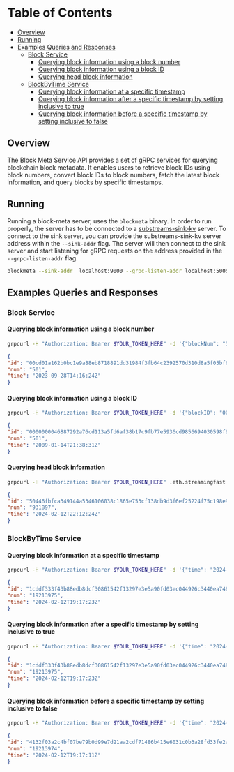# Table of Contents
- [Overview](#overview)
- [Running](#running)
- [Examples Queries and Responses](#examples-queries-and-responses)
    - [Block Service](#block-service)
        - [Querying block information using a block number](#querying-block-information-using-a-block-number)
        - [Querying block information using a block ID](#querying-block-information-using-a-block-id)
        - [Querying head block information](#querying-head-block-information)
    - [BlockByTime Service](#blockbytime-service)
        - [Querying block information at a specific timestamp](#querying-block-information-at-a-specific-timestamp)
        - [Querying block information after a specific timestamp by setting inclusive to true](#querying-block-information-after-a-specific-timestamp-by-setting-inclusive-to-true)
        - [Querying block information before a specific timestamp by setting inclusive to false](#querying-block-information-before-a-specific-timestamp-by-setting-inclusive-to-false)

## Overview
The Block Meta Service API provides a set of gRPC services for querying blockchain block metadata. It enables users to retrieve block IDs using block numbers,
convert block IDs to block numbers, fetch the latest block information, and query blocks by specific timestamps.

## Running 

Running a block-meta server, uses the `blockmeta` binary. 
In order to run properly, the server has to be connected to a [substreams-sink-kv](https://github.com/streamingfast/substreams-sink-kv) server.
To connect to the sink server, you can provide the substreams-sink-kv server address within the `--sink-addr` flag. 
The server will then connect to the sink server and start listening for gRPC requests on the address provided in the `--grpc-listen-addr` flag.

```bash 
blockmeta --sink-addr  localhost:9000 --grpc-listen-addr localhost:50051 
```

## Examples Queries and Responses

### Block Service 

#### Querying block information using a block number

```bash
grpcurl -H "Authorization: Bearer $YOUR_TOKEN_HERE" -d '{"blockNum": "501"}' holesky.eth.streamingfast.io:443 sf.blockmeta.v2.Block/NumToID
```

```json
{
"id": "00cd01a162b0bc1e9a88eb8718891dd31984f3fb64c2392570d310d8a5f05bf6",
"num": "501",
"time": "2023-09-28T14:16:24Z"
}
```

#### Querying block information using a block ID

```bash
grpcurl -H "Authorization: Bearer $YOUR_TOKEN_HERE" -d '{"blockID": "0000000046887292a76cd113a5fd6af38b17c9fb77e5936cd9856694030598f9"}' mainnet.btc.streamingfast.io:443 sf.blockmeta.v2.Block/IDToNum
```

```json
{
"id": "0000000046887292a76cd113a5fd6af38b17c9fb77e5936cd9856694030598f9",
"num": "501",
"time": "2009-01-14T21:38:31Z"
}
```

#### Querying head block information

```bash
grpcurl -H "Authorization: Bearer $YOUR_TOKEN_HERE" .eth.streamingfast.io:443 sf.blockmeta.v2.Block/Head
```

```json
{
"id": "50446fbfca349144a5346106038c1865e753cf138db9d3f6ef25224f75c198e9",
"num": "931897",
"time": "2024-02-12T22:12:24Z"
}
```

### BlockByTime Service

#### Querying block information at a specific timestamp

```bash
grpcurl -H "Authorization: Bearer $YOUR_TOKEN_HERE" -d '{"time": "2024-02-12T19:17:23Z"}' mainnet.eth.streamingfast.io:443 sf.blockmeta.v2.BlockByTime/At
```

```json
{
"id": "1cddf333f43b88edb8dcf30861542f13297e3e5a90fd03ec044926c3440ea748",
"num": "19213975",
"time": "2024-02-12T19:17:23Z"
}
```

#### Querying block information after a specific timestamp by setting inclusive to true

```bash
grpcurl -H "Authorization: Bearer $YOUR_TOKEN_HERE" -d '{"time": "2024-02-12T19:17:23Z", "inclusive": "true"}' mainnet.eth.streamingfast.io:443 sf.blockmeta.v2.BlockByTime/After
```

```json
{
"id": "1cddf333f43b88edb8dcf30861542f13297e3e5a90fd03ec044926c3440ea748",
"num": "19213975",
"time": "2024-02-12T19:17:23Z"
}
```
#### Querying block information before a specific timestamp by setting inclusive to false

```bash
grpcurl -H "Authorization: Bearer $YOUR_TOKEN_HERE" -d '{"time": "2024-02-12T19:17:23Z", "inclusive": "false"}' mainnet.eth.streamingfast.io:443 sf.blockmeta.v2.BlockByTime/Before```
```

```json
{
"id": "4132f03a2c4bf07be79b0d99e7d21aa2cdf71486b415e6031c0b3a28fd33fe2a",
"num": "19213974",
"time": "2024-02-12T19:17:11Z"
}
```

